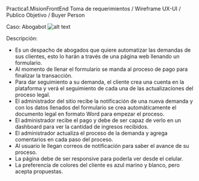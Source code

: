 Practica1.MisionFrontEnd
Toma de requerimientos / Wireframe UX-UI / Publico Objetivo / Buyer Person

Caso: Abogabot 
![alt text](https://github.com/rcggomez/Practica2-MisionFrontEnd/blob/main/1.png?raw=true) 

Descripción:

*	Es un despacho de abogados que quiere automatizar las demandas de sus clientes, esto lo harán a través de una página web llenando un formulario.
*	Al momento de llenar el formulario se manda al proceso de pago para finalizar la transacción.
*	Para dar seguimiento a su demanda, el cliente crea una cuenta en la plataforma y verá el seguimiento de cada una de las actualizaciones del proceso legal.
*	El administrador del sitio recibe la notificación de una nueva demanda y con los datos llenados del formulario se crea automáticamente el documento legal en formato Word para empezar el proceso.
*	El administrador recibe el pago y debe de ser capaz de verlo en un dashboard para ver la cantidad de ingresos recibidos.
*	El administrador actualiza el proceso de la demanda y agrega comentarios en cada paso del proceso.
*	Al usuario le llegan correos de notificación para saber el avance de su proceso.
*	La página debe de ser responsive para poderla ver desde el celular.
*	La preferencia de colores del cliente es azul marino y blanco, pero acepta propuestas.

